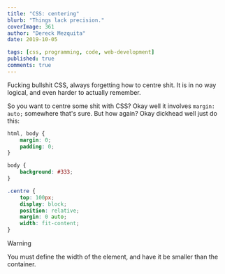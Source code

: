 ```yaml
---
title: "CSS: centering"
blurb: "Things lack precision."
coverImage: 361
author: "Dereck Mezquita"
date: 2019-10-05

tags: [css, programming, code, web-development]
published: true
comments: true
---
```


Fucking bullshit CSS, always forgetting how to centre shit. It is in no way logical, and even harder to actually remember.

So you want to centre some shit with CSS? Okay well it involves `margin: auto;` somewhere that's sure. But how again? Okay dickhead well just do this:

```css
html, body {
    margin: 0;
    padding: 0;
}

body {
    background: #333;
}

.centre {
    top: 100px;
    display: block;
    position: relative;
    margin: 0 auto;
    width: fit-content;
}
```

> [!WARNING]
> You must define the width of the element, and have it be smaller than the container.